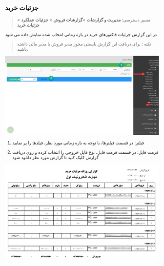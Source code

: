 ﻿## جزئیات خرید   

>  مسیر دسترسی:  **مدیریت و گزارشات** >**گزارشات فروش** > **جزئیات عملکرد** > **جزئیات خرید** 

در این گزارش جزئیات فاکتورهای خرید در بازه زمانی انتخاب شده نمایش داده می شود

> نکته : برای دریافت این گزارش بایستی مجوز مدیر فروش یا مدیر مالی داشته باشید.


![](BuyDetails1.png)

1) فیلتر: در قسمت فیلترها، با توجه به بازه زمانی مورد نظر، فیلدها را پر نمایید

2) فرمت فایل:  در قسمت فرمت فایل، نوع فایل خروجی را انتخاب کرده و روی دریافت گزارش کلیک کنید تا گزارش مورد نظر دانلود شود

![](BuyDetails2.png)
